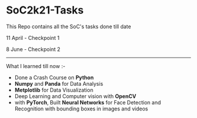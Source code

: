 # SoC2k21-Tasks

This Repo contains all the SoC's tasks done till date 

11 April - Checkpoint 1

8 June - Checkpoint 2 

------------------------------------

What I learned till now :-

- Done a Crash Course on **Python**
- **Numpy** and **Panda** for Data Analysis
- **Metplotlib** for Data Visualization
- Deep Learning and Computer vision with **OpenCV**
- with **PyTorch**, Built **Neural Networks** for Face Detection and Recognition with bounding boxes in images and videos
